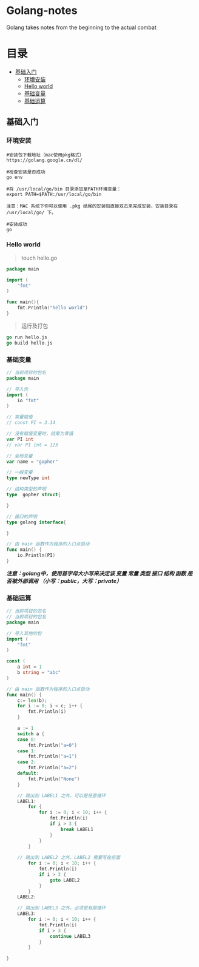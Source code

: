 # Golang-notes
Golang takes notes from the beginning to the actual combat

目录
===

<!-- TOC -->

- [基础入门](#基础入门)
    - [环境安装](#环境安装)
    - [Hello world](#hello-world)
    - [基础变量](基础变量)
    - [基础运算](基础运算)

<!-- /TOC -->


## 基础入门

### 环境安装
```shell
#安装包下载地址（mac使用pkg格式）
https://golang.google.cn/dl/

#检查安装是否成功
go env

#将 /usr/local/go/bin 目录添加至PATH环境变量：
export PATH=$PATH:/usr/local/go/bin

注意：MAC 系统下你可以使用 .pkg 结尾的安装包直接双击来完成安装，安装目录在 /usr/local/go/ 下。

#安装成功
go
```

### Hello world
> touch hello.go

```go
package main

import (
	"fmt"
)

func main(){
	fmt.Println("hello world")
}
```

> 运行及打包

```go
go run hello.js
go build hello.js
```

### 基础变量

```go
// 当前项目的包名
package main

// 导入包
import (
	io "fmt"
)

// 常量赋值
// const PI = 3.14

// 没有赋值变量时，结果为零值
var PI int
// var PI int = 123

// 全局变量
var name = "gopher"

// 一般变量
type newType int

// 结构类型的声明
type  gopher struct{

}

// 接口的声明
type golang interface{

}

// 由 main 函数作为程序的入口点启动
func main() {
	io.Println(PI)
}
```

***注意：golang中，使用首字母大小写来决定该 变量 常量 类型 接口 结构 函数 是否被外部调用
（小写：public，大写：private）***

### 基础运算
```go
// 当前项目的包名
// 当前项目的包名
package main

// 导入其他的包
import (
	"fmt"
)

const (
	a int = 1
	b string = "abc"
)

// 由 main 函数作为程序的入口点启动
func main() {
	c:= len(b);
	for i := 0; i < c; i++ {
		fmt.Println(i)
	}

	a := 1
	switch a {
	case 0:
		fmt.Println("a=0")
	case 1:
		fmt.Println("a=1")
	case 2:
		fmt.Println("a=2")
	default:
		fmt.Println("None")
	}

	// 跳出到 LABEL1 之外，可以是任意循环
	LABEL1:
		for {
			for i := 0; i < 10; i++ {
				fmt.Println(i)
				if i > 3 {
					break LABEL1
				}
			}
		}
			
	// 跳出到 LABEL2 之外，LABEL2 需要写在后面
		for i := 0; i < 10; i++ {
			fmt.Println(i)
			if i > 3 {
				goto LABEL2
			}
		}
	LABEL2:

	// 跳出到 LABEL3 之外，必须是有限循环
	LABEL3:
		for i := 0; i < 10; i++ {
			fmt.Println(i)
			if i > 3 {
				continue LABEL3
			}
		}

}
```


